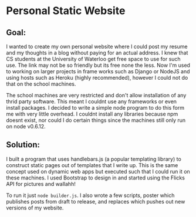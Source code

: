 # Personal Static Website

## Goal:

I wanted to create my own personal website where I could post my resume and my thoughts in a blog without paying for an actual address. I knew that CS students at the University of Waterloo get free space to use for such use. The link may not be so friendly but its free none the less. Now I'm used to working on larger projects in frame works such as Django or NodeJS and using hosts such as Heroku (highly recommended), however I could not do that on the school machines.

The school machines are very restricted and don't allow installation of any thrid party software. This meant I couldnt use any frameworks or even install packages. I decided to write a simple node program to do this form me with very little overhead. I couldnt install any libraries because npm doesnt exist, nor could I do certain things since the machines still only run on node v0.6.12.

## Solution:

I built a program that uses handlebars.js (a popular templating library) to construct static pages out of templates that I write up. This is the same concept used on dynamic web apps but executed such that I could run it on these machines. I used Bootstrap to design in and started using the Flicks API for pictures and wallahh!

To run it just `node builder.js`. I also wrote a few scripts, poster which publishes posts from draft to release, and replaces which pushes out new versions of my website.

